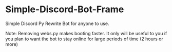 # Simple-Discord-Bot-Frame
Simple Discord Py Rewrite Bot for anyone to use.

Note: Removing webs.py makes booting faster.
It only will be useful to you if you plan to want the bot to stay online for large periods of time (2 hours or more)

